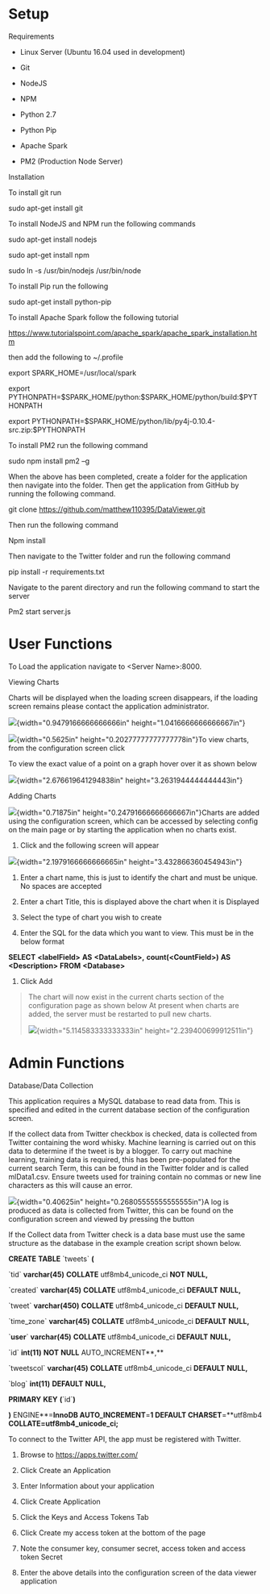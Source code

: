 Setup
=====

Requirements

-   Linux Server (Ubuntu 16.04 used in development)

-   Git

-   NodeJS

-   NPM

-   Python 2.7

-   Python Pip

-   Apache Spark

-   PM2 (Production Node Server)

Installation

To install git run

sudo apt-get install git

To install NodeJS and NPM run the following commands

sudo apt-get install nodejs

sudo apt-get install npm

sudo ln -s /usr/bin/nodejs /usr/bin/node

To install Pip run the following

sudo apt-get install python-pip

To install Apache Spark follow the following tutorial

<https://www.tutorialspoint.com/apache_spark/apache_spark_installation.htm>

then add the following to \~/.profile

export SPARK\_HOME=/usr/local/spark

export
PYTHONPATH=\$SPARK\_HOME/python:\$SPARK\_HOME/python/build:\$PYTHONPATH

export
PYTHONPATH=\$SPARK\_HOME/python/lib/py4j-0.10.4-src.zip:\$PYTHONPATH

To install PM2 run the following command

sudo npm install pm2 –g

When the above has been completed, create a folder for the application
then navigate into the folder. Then get the application from GitHub by
running the following command.

git clone <https://github.com/matthew110395/DataViewer.git>

Then run the following command

Npm install

Then navigate to the Twitter folder and run the following command

pip install -r requirements.txt

Navigate to the parent directory and run the following command to start
the server

Pm2 start server.js

User Functions
==============

To Load the application navigate to &lt;Server Name&gt;:8000.

Viewing Charts

Charts will be displayed when the loading screen disappears, if the
loading screen remains please contact the application administrator.

![](media/image1.png){width="0.9479166666666666in"
height="1.0416666666666667in"}

![](media/image2.tmp){width="0.5625in" height="0.20277777777777778in"}To
view charts, from the configuration screen click

To view the exact value of a point on a graph hover over it as shown
below

![](media/image3.png){width="2.676619641294838in"
height="3.2631944444444443in"}

Adding Charts

![](media/image4.tmp){width="0.71875in"
height="0.24791666666666667in"}Charts are added using the configuration
screen, which can be accessed by selecting config on the main page or by
starting the application when no charts exist.

1.  Click and the following screen will appear

![](media/image5.tmp){width="2.1979166666666665in"
height="3.432866360454943in"}

1.  Enter a chart name, this is just to identify the chart and must be
    unique. No spaces are accepted

2.  Enter a chart Title, this is displayed above the chart when it is
    Displayed

3.  Select the type of chart you wish to create

4.  Enter the SQL for the data which you want to view. This must be in
    the below format

**SELECT** **&lt;**labelField**&gt;** **AS** **&lt;**DataLabels**&gt;,**
**count(&lt;**CountField**&gt;)** **AS** **&lt;**Description**&gt;**
**FROM** **&lt;**Database**&gt;**

1.  Click Add

> The chart will now exist in the current charts section of the
> configuration page as shown below At present when charts are added,
> the server must be restarted to pull new charts.
>
> ![](media/image6.tmp){width="5.114583333333333in"
> height="2.239400699912511in"}

Admin Functions
===============

Database/Data Collection

This application requires a MySQL database to read data from. This is
specified and edited in the current database section of the
configuration screen.

If the collect data from Twitter checkbox is checked, data is collected
from Twitter containing the word whisky. Machine learning is carried out
on this data to determine if the tweet is by a blogger. To carry out
machine learning, training data is required, this has been pre-populated
for the current search Term, this can be found in the Twitter folder and
is called mlData1.csv. Ensure tweets used for training contain no commas
or new line characters as this will cause an error.

![](media/image7.tmp){width="0.40625in" height="0.26805555555555555in"}A
log is produced as data is collected from Twitter, this can be found on
the configuration screen and viewed by pressing the button

If the Collect data from Twitter check is a data base must use the same
structure as the database in the example creation script shown below.

**CREATE** **TABLE** \`tweets\` **(**

\`tid\` **varchar(**45**)** **COLLATE** utf8mb4\_unicode\_ci **NOT**
**NULL,**

\`created\` **varchar(**45**)** **COLLATE** utf8mb4\_unicode\_ci
**DEFAULT** **NULL,**

\`tweet\` **varchar(**450**)** **COLLATE** utf8mb4\_unicode\_ci
**DEFAULT** **NULL,**

\`time\_zone\` **varchar(**45**)** **COLLATE** utf8mb4\_unicode\_ci
**DEFAULT** **NULL,**

\`**user**\` **varchar(**45**)** **COLLATE** utf8mb4\_unicode\_ci
**DEFAULT** **NULL,**

\`id\` **int(**11**)** **NOT** **NULL** AUTO\_INCREMENT**,**

\`tweetscol\` **varchar(**45**)** **COLLATE** utf8mb4\_unicode\_ci
**DEFAULT** **NULL,**

\`blog\` **int(**11**)** **DEFAULT** **NULL,**

**PRIMARY** **KEY** **(**\`id\`**)**

**)** ENGINE**=**InnoDB AUTO\_INCREMENT**=**1 **DEFAULT**
CHARSET**=**utf8mb4 **COLLATE=**utf8mb4\_unicode\_ci**;**

To connect to the Twitter API, the app must be registered with Twitter.

1.  Browse to <https://apps.twitter.com/>

2.  Click Create an Application

3.  Enter Information about your application

4.  Click Create Application

5.  Click the Keys and Access Tokens Tab

6.  Click Create my access token at the bottom of the page

7.  Note the consumer key, consumer secret, access token and access
    token Secret

8.  Enter the above details into the configuration screen of the data
    viewer application
